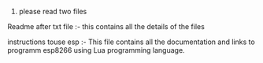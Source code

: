 1) please read two files 


Readme after txt file :- this contains all the details of the files 

instructions touse esp :- This file contains all the documentation and links to programm esp8266  using Lua programming language.
			
